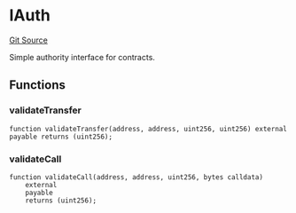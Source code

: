 # IAuth
[Git Source](https://github.com/NaniDAO/accounts/blob/42fc8acdca84a327e1f103322fde5ce32d0ac500/src/ownership/Owners.sol)

Simple authority interface for contracts.


## Functions
### validateTransfer


```solidity
function validateTransfer(address, address, uint256, uint256) external payable returns (uint256);
```

### validateCall


```solidity
function validateCall(address, address, uint256, bytes calldata)
    external
    payable
    returns (uint256);
```

